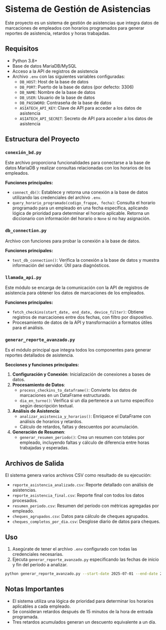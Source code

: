 # Sistema de Gestión de Asistencias

Este proyecto es un sistema de gestión de asistencias que integra datos de marcaciones de empleados con horarios programados para generar reportes de asistencia, retardos y horas trabajadas.

## Requisitos

- Python 3.8+
- Base de datos MariaDB/MySQL
- Acceso a la API de registros de asistencia
- Archivo `.env` con las siguientes variables configuradas:
  - `DB_HOST`: Host de la base de datos
  - `DB_PORT`: Puerto de la base de datos (por defecto: 3306)
  - `DB_NAME`: Nombre de la base de datos
  - `DB_USER`: Usuario de la base de datos
  - `DB_PASSWORD`: Contraseña de la base de datos
  - `ASIATECH_API_KEY`: Clave de API para acceder a los datos de asistencia
  - `ASIATECH_API_SECRET`: Secreto de API para acceder a los datos de asistencia

## Estructura del Proyecto

### `conexión_bd.py`

Este archivo proporciona funcionalidades para conectarse a la base de datos MariaDB y realizar consultas relacionadas con los horarios de los empleados.

**Funciones principales:**
- `connect_db()`: Establece y retorna una conexión a la base de datos utilizando las credenciales del archivo `.env`.
- `query_horario_programado(codigo_frappe, fecha)`: Consulta el horario programado para un empleado en una fecha específica, aplicando lógica de prioridad para determinar el horario aplicable. Retorna un diccionario con información del horario o `None` si no hay asignación.

### `db_connection.py`

Archivo con funciones para probar la conexión a la base de datos.

**Funciones principales:**
- `test_db_connection()`: Verifica la conexión a la base de datos y muestra información del servidor. Útil para diagnósticos.

### `llamada_api.py`

Este módulo se encarga de la comunicación con la API de registros de asistencia para obtener los datos de marcaciones de los empleados.

**Funciones principales:**
- `fetch_checkins(start_date, end_date, device_filter)`: Obtiene registros de marcaciones entre dos fechas, con filtro por dispositivo.
- Procesamiento de datos de la API y transformación a formatos útiles para el análisis.

### `generar_reporte_avanzado.py`

Es el módulo principal que integra todos los componentes para generar reportes detallados de asistencia.

**Secciones y funciones principales:**
1. **Configuración y Conexión**: Inicialización de conexiones a bases de datos.
2. **Procesamiento de Datos**:
   - `process_checkins_to_dataframe()`: Convierte los datos de marcaciones en un DataFrame estructurado.
   - `dia_en_turno()`: Verifica si un día pertenece a un turno específico según descripción textual.
3. **Análisis de Asistencia**:
   - `analizar_asistencia_y_horarios()`: Enriquece el DataFrame con análisis de horarios y retardos.
   - Cálculo de retardos, faltas y descuentos por acumulación.
4. **Generación de Resumen**:
   - `generar_resumen_periodo()`: Crea un resumen con totales por empleado, incluyendo faltas y cálculo de diferencia entre horas trabajadas y esperadas.

## Archivos de Salida

El sistema genera varios archivos CSV como resultado de su ejecución:
- `reporte_asistencia_analizado.csv`: Reporte detallado con análisis de asistencias.
- `reporte_asistencia_final.csv`: Reporte final con todos los datos procesados.
- `resumen_periodo.csv`: Resumen del período con métricas agregadas por empleado.
- `cheques_agrupados.csv`: Datos para cálculo de cheques agrupados.
- `cheques_completos_por_dia.csv`: Desglose diario de datos para cheques.

## Uso

1. Asegúrate de tener el archivo `.env` configurado con todas las credenciales necesarias.
2. Ejecuta `generar_reporte_avanzado.py` especificando las fechas de inicio y fin del período a analizar.

```bash
python generar_reporte_avanzado.py --start-date 2025-07-01 --end-date 2025-07-15
```

## Notas Importantes

- El sistema utiliza una lógica de prioridad para determinar los horarios aplicables a cada empleado.
- Se consideran retardos después de 15 minutos de la hora de entrada programada.
- Tres retardos acumulados generan un descuento equivalente a un día.